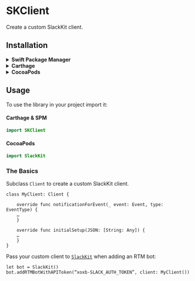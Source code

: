# SKClient
Create a custom SlackKit client.

## Installation

<details>
  <summary><strong>Swift Package Manager</strong></summary>
Add SlackKit as a dependency to your <code>Package.swift</code> and specify SKClient as a target dependency:

```swift
import PackageDescription
  
let package = Package(
    name: "SampleApp",
    products: [
        .executable(
            name: "SampleApp",
            targets: ["SampleApp"]),
    ],
    dependencies: [
        .package(url: "https://github.com/pvzig/SlackKit.git", .upToNextMinor(from: "4.3.0")),
    ],
    targets: [
        .target(
            name: "SampleApp",
            dependencies: ["SKClient"])
    ]
)

```
</details>
<details>
  <summary><strong>Carthage</strong></summary>
Add SlackKit to your <code>Cartfile</code>:

```
github "pvzig/SlackKit"
```

and run

```
carthage bootstrap
```

Drag the built <code>SKClient.framework</code> and it's dependency <code>SKCore.framework</code> into your Xcode project.
</details>
<details>
  <summary><strong>CocoaPods</strong></summary>
Add SKClient to your <code>Podfile</code>:

```
use_frameworks!
pod 'SlackKit/SKClient'
```
</details>

## Usage
To use the library in your project import it:

#### Carthage & SPM

```swift
import SKClient
```

#### CocoaPods

```swift
import SlackKit
```

### The Basics
Subclass `Client` to create a custom SlackKit client.

```
class MyClient: Client {

    override func notificationForEvent(_ event: Event, type: EventType) {
    …
    }

	override func initialSetup(JSON: [String: Any]) {
	…
	}
}
```

Pass your custom client to [`SlackKit`](https://www.github.com/pvzig/SlackKit) when adding an RTM bot:

```
let bot = SlackKit()
bot.addRTMBotWithAPIToken(“xoxb-SLACK_AUTH_TOKEN”, client: MyClient())
```
